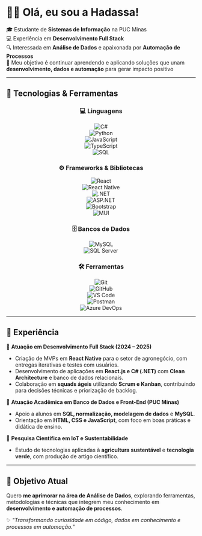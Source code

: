 # 👩‍💻 Olá, eu sou a Hadassa!

🎓 Estudante de **Sistemas de Informação** na PUC Minas  
💻 Experiência em **Desenvolvimento Full Stack**  
🔍 Interessada em **Análise de Dados** e apaixonada por **Automação de Processos**  
🌱 Meu objetivo é continuar aprendendo e aplicando soluções que unam **desenvolvimento, dados e automação** para gerar impacto positivo  

---

## 🚀 Tecnologias & Ferramentas  

<div align="center">

### 💻 Linguagens  
![C#](https://img.shields.io/badge/C%23-239120?style=for-the-badge&logo=c-sharp&logoColor=white)  
![Python](https://img.shields.io/badge/Python-3776AB?style=for-the-badge&logo=python&logoColor=white)  
![JavaScript](https://img.shields.io/badge/JavaScript-F7DF1E?style=for-the-badge&logo=javascript&logoColor=black)  
![TypeScript](https://img.shields.io/badge/TypeScript-3178C6?style=for-the-badge&logo=typescript&logoColor=white)  
![SQL](https://img.shields.io/badge/SQL-336791?style=for-the-badge&logo=postgresql&logoColor=white)  

### ⚙️ Frameworks & Bibliotecas  
![React](https://img.shields.io/badge/React-61DAFB?style=for-the-badge&logo=react&logoColor=black)  
![React Native](https://img.shields.io/badge/React%20Native-61DAFB?style=for-the-badge&logo=react&logoColor=black)  
![.NET](https://img.shields.io/badge/.NET-512BD4?style=for-the-badge&logo=dotnet&logoColor=white)  
![ASP.NET](https://img.shields.io/badge/ASP.NET-5C2D91?style=for-the-badge&logo=dotnet&logoColor=white)  
![Bootstrap](https://img.shields.io/badge/Bootstrap-7952B3?style=for-the-badge&logo=bootstrap&logoColor=white)  
![MUI](https://img.shields.io/badge/Material--UI-007FFF?style=for-the-badge&logo=mui&logoColor=white)  

### 🗄️ Bancos de Dados  
![MySQL](https://img.shields.io/badge/MySQL-005C84?style=for-the-badge&logo=mysql&logoColor=white)  
![SQL Server](https://img.shields.io/badge/SQL%20Server-CC2927?style=for-the-badge&logo=microsoftsqlserver&logoColor=white)  

### 🛠 Ferramentas  
![Git](https://img.shields.io/badge/Git-F05032?style=for-the-badge&logo=git&logoColor=white)  
![GitHub](https://img.shields.io/badge/GitHub-181717?style=for-the-badge&logo=github&logoColor=white)  
![VS Code](https://img.shields.io/badge/VS%20Code-0078D4?style=for-the-badge&logo=visual-studio-code&logoColor=white)  
![Postman](https://img.shields.io/badge/Postman-FF6C37?style=for-the-badge&logo=postman&logoColor=white)  
![Azure DevOps](https://img.shields.io/badge/Azure%20DevOps-0078D7?style=for-the-badge&logo=azuredevops&logoColor=white)  

</div>

---

## 📌 Experiência

🔹 **Atuação em Desenvolvimento Full Stack (2024 – 2025)**  
- Criação de MVPs em **React Native** para o setor de agronegócio, com entregas iterativas e testes com usuários.  
- Desenvolvimento de aplicações em **React.js e C# (.NET)** com **Clean Architecture** e banco de dados relacionais.  
- Colaboração em **squads ágeis** utilizando **Scrum e Kanban**, contribuindo para decisões técnicas e priorização de backlog.  

🔹 **Atuação Acadêmica em Banco de Dados e Front-End (PUC Minas)**  
- Apoio a alunos em **SQL, normalização, modelagem de dados** e **MySQL**.  
- Orientação em **HTML, CSS e JavaScript**, com foco em boas práticas e didática de ensino.  

🔹 **Pesquisa Científica em IoT e Sustentabilidade**  
- Estudo de tecnologias aplicadas à **agricultura sustentável** e **tecnologia verde**, com produção de artigo científico.  

---

## 🎯 Objetivo Atual
Quero **me aprimorar na área de Análise de Dados**, explorando ferramentas, metodologias e técnicas que integrem meu conhecimento em **desenvolvimento e automação de processos**.  

✨ *"Transformando curiosidade em código, dados em conhecimento e processos em automação."*
